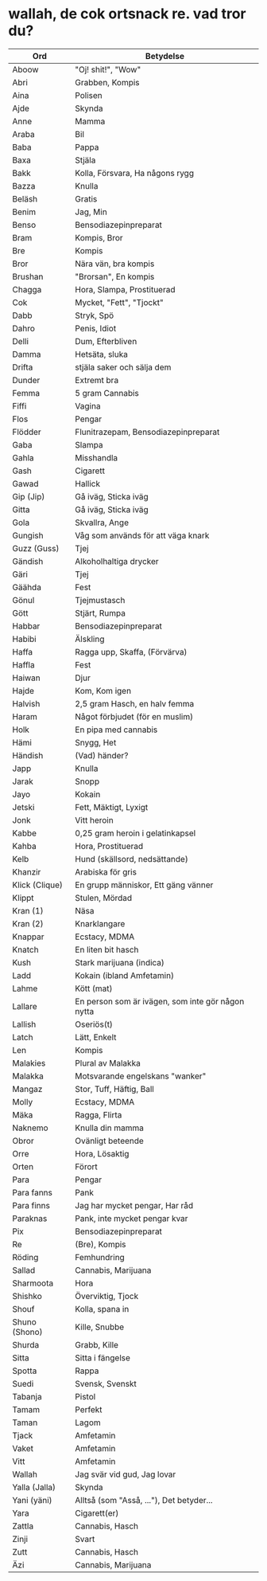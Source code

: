 # wallah, de cok ortsnack re. vad tror du?

Ord | Betydelse |
------------- | ------------- |
Aboow | "Oj! shit!", "Wow"
Abri | Grabben, Kompis
Aina | Polisen
Ajde | Skynda
Anne | Mamma
Araba | Bil
Baba | Pappa
Baxa | Stjäla
Bakk | Kolla, Försvara, Ha någons rygg
Bazza | Knulla
Beläsh | Gratis
Benim | Jag, Min
Benso | Bensodiazepinpreparat
Bram | Kompis, Bror
Bre | Kompis
Bror | Nära vän, bra kompis
Brushan | "Brorsan", En kompis
Chagga | Hora, Slampa, Prostituerad
Cok | Mycket, "Fett", "Tjockt"
Dabb | Stryk, Spö
Dahro | Penis, Idiot
Delli | Dum, Efterbliven
Damma | Hetsäta, sluka
Drifta | stjäla saker och sälja dem
Dunder | Extremt bra
Femma | 5 gram Cannabis
Fiffi | Vagina
Flos | Pengar
Flödder | Flunitrazepam, Bensodiazepinpreparat
Gaba | Slampa
Gahla | Misshandla
Gash | Cigarett
Gawad | Hallick
Gip (Jip) | Gå iväg, Sticka iväg
Gitta | Gå iväg, Sticka iväg
Gola | Skvallra, Ange
Gungish | Våg som används för att väga knark
Guzz (Guss) | Tjej
Gändish | Alkoholhaltiga drycker
Gäri | Tjej
Gäähda | Fest
Gönul | Tjejmustasch
Gött | Stjärt, Rumpa
Habbar | Bensodiazepinpreparat
Habibi | Älskling
Haffa | Ragga upp, Skaffa, (Förvärva)
Haffla | Fest
Haiwan | Djur
Hajde | Kom, Kom igen
Halvish | 2,5 gram Hasch, en halv femma
Haram | Något förbjudet (för en muslim)
Holk | En pipa med cannabis
Hämi | Snygg, Het
Händish | (Vad) händer?
Japp | Knulla
Jarak | Snopp
Jayo | Kokain
Jetski | Fett, Mäktigt, Lyxigt
Jonk | Vitt heroin
Kabbe | 0,25 gram heroin i gelatinkapsel
Kahba | Hora, Prostituerad
Kelb | Hund (skällsord, nedsättande)
Khanzir | Arabiska för gris
Klick (Clique) | En grupp människor, Ett gäng vänner
Klippt | Stulen, Mördad
Kran (1) | Näsa
Kran (2) | Knarklangare
Knappar | Ecstacy, MDMA
Knatch | En liten bit hasch
Kush | Stark marijuana (indica)
Ladd | Kokain (ibland Amfetamin)
Lahme | Kött (mat)
Lallare | En person som är ivägen, som inte gör någon nytta
Lallish | Oseriös(t)
Latch | Lätt, Enkelt
Len | Kompis
Malakies | Plural av Malakka
Malakka | Motsvarande engelskans "wanker"
Mangaz | Stor, Tuff, Häftig, Ball
Molly | Ecstacy, MDMA
Mäka | Ragga, Flirta
Naknemo | Knulla din mamma
Obror | Ovänligt beteende
Orre | Hora, Lösaktig
Orten | Förort
Para | Pengar
Para fanns | Pank
Para finns | Jag har mycket pengar, Har råd
Paraknas | Pank, inte mycket pengar kvar
Pix | Bensodiazepinpreparat
Re | (Bre), Kompis
Röding | Femhundring
Sallad | Cannabis, Marijuana
Sharmoota | Hora
Shishko | Överviktig, Tjock
Shouf | Kolla, spana in
Shuno (Shono) | Kille, Snubbe
Shurda | Grabb, Kille
Sitta | Sitta i fängelse
Spotta | Rappa
Suedi | Svensk, Svenskt
Tabanja | Pistol
Tamam | Perfekt
Taman | Lagom
Tjack | Amfetamin
Vaket | Amfetamin
Vitt | Amfetamin
Wallah | Jag svär vid gud, Jag lovar
Yalla (Jalla) | Skynda
Yani (yäni) | Alltså (som "Asså, ..."), Det betyder...
Yara | Cigarett(er)
Zattla | Cannabis, Hasch
Zinji | Svart
Zutt | Cannabis, Hasch
Äzi | Cannabis, Marijuana
